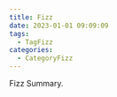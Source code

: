 ```yaml
---
title: Fizz
date: 2023-01-01 09:09:09
tags:
  - TagFizz
categories:
  - CategoryFizz
---
```


Fizz Summary.

<!--more-->

